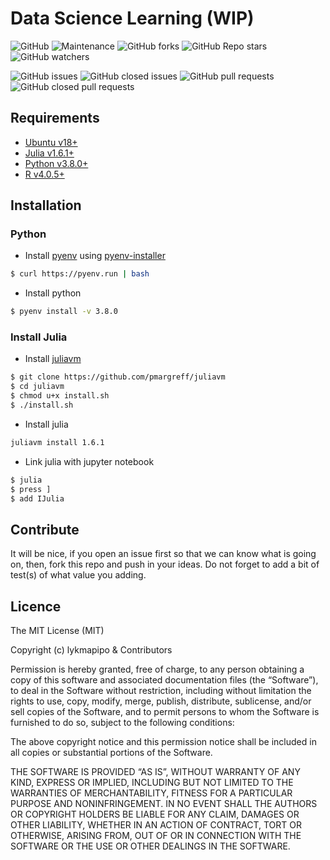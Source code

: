 # Data Science Learning (WIP)

![GitHub](https://img.shields.io/github/license/lykmapipo/data-science-learning)
![Maintenance](https://img.shields.io/maintenance/yes/2021)
![GitHub forks](https://img.shields.io/github/forks/lykmapipo/data-science-learning)
![GitHub Repo stars](https://img.shields.io/github/stars/lykmapipo/data-science-learning)
![GitHub watchers](https://img.shields.io/github/watchers/lykmapipo/data-science-learning)

![GitHub issues](https://img.shields.io/github/issues/lykmapipo/data-science-learning)
![GitHub closed issues](https://img.shields.io/github/issues-closed/lykmapipo/data-science-learning)
![GitHub pull requests](https://img.shields.io/github/issues-pr/lykmapipo/data-science-learning)
![GitHub closed pull requests](https://img.shields.io/github/issues-pr-closed/lykmapipo/data-science-learning)

## Requirements

- [Ubuntu v18+](https://ubuntu.com/)
- [Julia v1.6.1+](https://julialang.org/)
- [Python v3.8.0+](https://www.python.org/)
- [R v4.0.5+](https://www.r-project.org/)

## Installation

### Python

- Install [pyenv](https://github.com/pyenv/pyenv) using [pyenv-installer](https://github.com/pyenv/pyenv-installer)
```sh
$ curl https://pyenv.run | bash
```

- Install python
```sh
$ pyenv install -v 3.8.0
```

### Install Julia

- Install [juliavm](https://github.com/pmargreff/juliavm)
```sh
$ git clone https://github.com/pmargreff/juliavm
$ cd juliavm
$ chmod u+x install.sh
$ ./install.sh
```

- Install julia
```sh
juliavm install 1.6.1
```

- Link julia with jupyter notebook
```sh
$ julia
$ press ]
$ add IJulia
```

## Contribute

It will be nice, if you open an issue first so that we can know what is going on, then, fork this repo and push in your ideas. Do not forget to add a bit of test(s) of what value you adding.

## Licence

The MIT License (MIT)

Copyright (c) lykmapipo & Contributors

Permission is hereby granted, free of charge, to any person obtaining a copy of this software and associated documentation files (the “Software”), to deal in the Software without restriction, including without limitation the rights to use, copy, modify, merge, publish, distribute, sublicense, and/or sell copies of the Software, and to permit persons to whom the Software is furnished to do so, subject to the following conditions:

The above copyright notice and this permission notice shall be included in all copies or substantial portions of the Software.

THE SOFTWARE IS PROVIDED “AS IS”, WITHOUT WARRANTY OF ANY KIND, EXPRESS OR IMPLIED, INCLUDING BUT NOT LIMITED TO THE WARRANTIES OF MERCHANTABILITY, FITNESS FOR A PARTICULAR PURPOSE AND NONINFRINGEMENT. IN NO EVENT SHALL THE AUTHORS OR COPYRIGHT HOLDERS BE LIABLE FOR ANY CLAIM, DAMAGES OR OTHER LIABILITY, WHETHER IN AN ACTION OF CONTRACT, TORT OR OTHERWISE, ARISING FROM, OUT OF OR IN CONNECTION WITH THE SOFTWARE OR THE USE OR OTHER DEALINGS IN THE SOFTWARE.